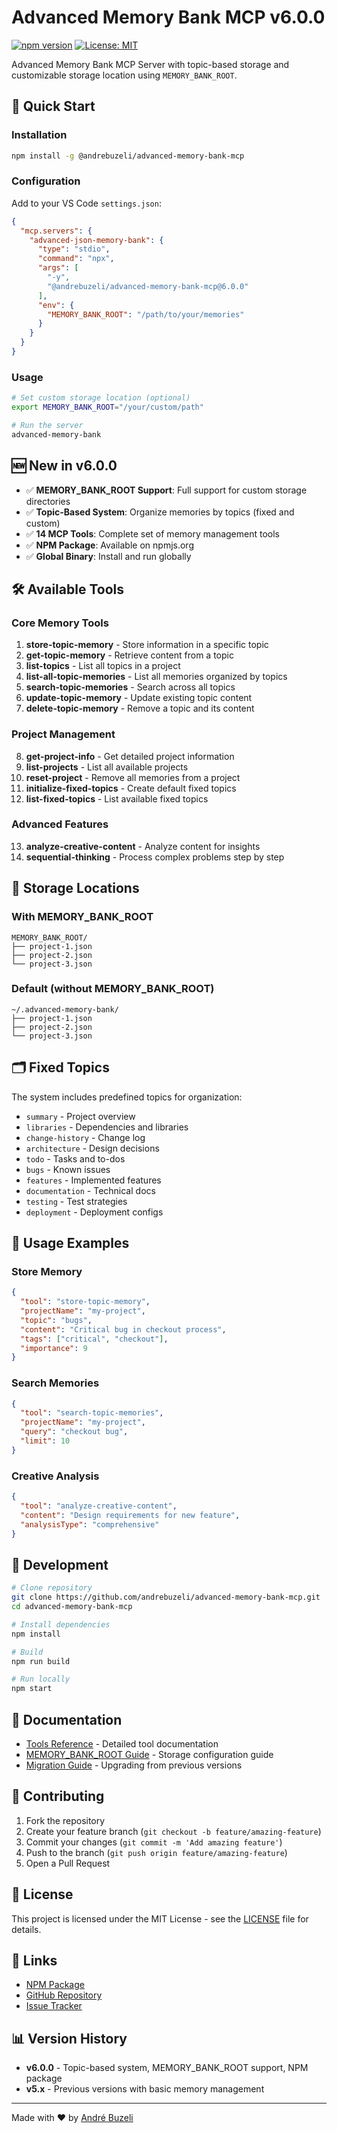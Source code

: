 # Advanced Memory Bank MCP v6.0.0

[![npm version](https://img.shields.io/npm/v/@andrebuzeli/advanced-memory-bank-mcp.svg)](https://www.npmjs.com/package/@andrebuzeli/advanced-memory-bank-mcp)
[![License: MIT](https://img.shields.io/badge/License-MIT-yellow.svg)](https://opensource.org/licenses/MIT)

Advanced Memory Bank MCP Server with topic-based storage and customizable storage location using `MEMORY_BANK_ROOT`.

## 🚀 Quick Start

### Installation

```bash
npm install -g @andrebuzeli/advanced-memory-bank-mcp
```

### Configuration

Add to your VS Code `settings.json`:

```json
{
  "mcp.servers": {
    "advanced-json-memory-bank": {
      "type": "stdio",
      "command": "npx",
      "args": [
        "-y",
        "@andrebuzeli/advanced-memory-bank-mcp@6.0.0"
      ],
      "env": {
        "MEMORY_BANK_ROOT": "/path/to/your/memories"
      }
    }
  }
}
```

### Usage

```bash
# Set custom storage location (optional)
export MEMORY_BANK_ROOT="/your/custom/path"

# Run the server
advanced-memory-bank
```

## 🆕 New in v6.0.0

- ✅ **MEMORY_BANK_ROOT Support**: Full support for custom storage directories
- ✅ **Topic-Based System**: Organize memories by topics (fixed and custom)
- ✅ **14 MCP Tools**: Complete set of memory management tools
- ✅ **NPM Package**: Available on npmjs.org
- ✅ **Global Binary**: Install and run globally

## 🛠️ Available Tools

### Core Memory Tools
1. **store-topic-memory** - Store information in a specific topic
2. **get-topic-memory** - Retrieve content from a topic
3. **list-topics** - List all topics in a project
4. **list-all-topic-memories** - List all memories organized by topics
5. **search-topic-memories** - Search across all topics
6. **update-topic-memory** - Update existing topic content
7. **delete-topic-memory** - Remove a topic and its content

### Project Management
8. **get-project-info** - Get detailed project information
9. **list-projects** - List all available projects
10. **reset-project** - Remove all memories from a project
11. **initialize-fixed-topics** - Create default fixed topics
12. **list-fixed-topics** - List available fixed topics

### Advanced Features
13. **analyze-creative-content** - Analyze content for insights
14. **sequential-thinking** - Process complex problems step by step

## 📁 Storage Locations

### With MEMORY_BANK_ROOT
```
MEMORY_BANK_ROOT/
├── project-1.json
├── project-2.json
└── project-3.json
```

### Default (without MEMORY_BANK_ROOT)
```
~/.advanced-memory-bank/
├── project-1.json
├── project-2.json
└── project-3.json
```

## 🗂️ Fixed Topics

The system includes predefined topics for organization:

- `summary` - Project overview
- `libraries` - Dependencies and libraries
- `change-history` - Change log
- `architecture` - Design decisions
- `todo` - Tasks and to-dos
- `bugs` - Known issues
- `features` - Implemented features
- `documentation` - Technical docs
- `testing` - Test strategies
- `deployment` - Deployment configs

## 🎯 Usage Examples

### Store Memory
```json
{
  "tool": "store-topic-memory",
  "projectName": "my-project",
  "topic": "bugs",
  "content": "Critical bug in checkout process",
  "tags": ["critical", "checkout"],
  "importance": 9
}
```

### Search Memories
```json
{
  "tool": "search-topic-memories",
  "projectName": "my-project",
  "query": "checkout bug",
  "limit": 10
}
```

### Creative Analysis
```json
{
  "tool": "analyze-creative-content",
  "content": "Design requirements for new feature",
  "analysisType": "comprehensive"
}
```

## 🔧 Development

```bash
# Clone repository
git clone https://github.com/andrebuzeli/advanced-memory-bank-mcp.git
cd advanced-memory-bank-mcp

# Install dependencies
npm install

# Build
npm run build

# Run locally
npm start
```

## 📖 Documentation

- [Tools Reference](./TOOLS-REFERENCE.md) - Detailed tool documentation
- [MEMORY_BANK_ROOT Guide](./MEMORY_BANK_ROOT-GUIDE.md) - Storage configuration guide
- [Migration Guide](./MIGRATION-GUIDE-v6.0.0.md) - Upgrading from previous versions

## 🤝 Contributing

1. Fork the repository
2. Create your feature branch (`git checkout -b feature/amazing-feature`)
3. Commit your changes (`git commit -m 'Add amazing feature'`)
4. Push to the branch (`git push origin feature/amazing-feature`)
5. Open a Pull Request

## 📄 License

This project is licensed under the MIT License - see the [LICENSE](LICENSE) file for details.

## 🔗 Links

- [NPM Package](https://www.npmjs.com/package/@andrebuzeli/advanced-memory-bank-mcp)
- [GitHub Repository](https://github.com/andrebuzeli/advanced-memory-bank-mcp)
- [Issue Tracker](https://github.com/andrebuzeli/advanced-memory-bank-mcp/issues)

## 📊 Version History

- **v6.0.0** - Topic-based system, MEMORY_BANK_ROOT support, NPM package
- **v5.x** - Previous versions with basic memory management

---

Made with ❤️ by [André Buzeli](https://github.com/andrebuzeli)
